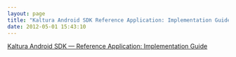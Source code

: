 ```yaml
---
layout: page
title: "Kaltura Android SDK Reference Application: Implementation Guide"
date: 2012-05-01 15:43:10
---
```


<a href="http://cdnknowledge.kaltura.com/node/537/attachment/field_media" target="_blank">Kaltura Android SDK — Reference Application: Implementation Guide</a>